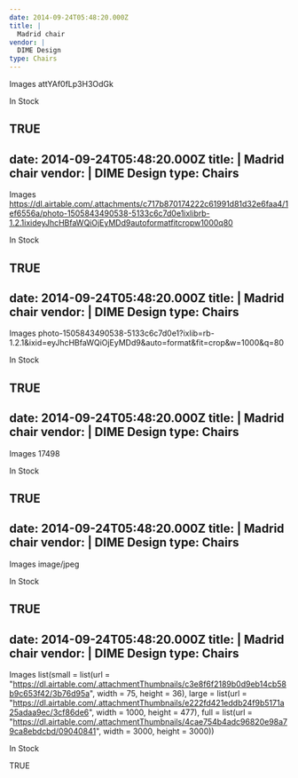 ```yaml
---
date: 2014-09-24T05:48:20.000Z
title: |
  Madrid chair
vendor: |
  DIME Design
type: Chairs
---
```


Images
attYAf0fLp3H3OdGk

In Stock

TRUE
---
date: 2014-09-24T05:48:20.000Z
title: |
  Madrid chair
vendor: |
  DIME Design
type: Chairs
---

Images
https://dl.airtable.com/.attachments/c717b870174222c61991d81d32e6faa4/1ef6556a/photo-1505843490538-5133c6c7d0e1ixlibrb-1.2.1ixideyJhcHBfaWQiOjEyMDd9autoformatfitcropw1000q80

In Stock

TRUE
---
date: 2014-09-24T05:48:20.000Z
title: |
  Madrid chair
vendor: |
  DIME Design
type: Chairs
---

Images
photo-1505843490538-5133c6c7d0e1?ixlib=rb-1.2.1&ixid=eyJhcHBfaWQiOjEyMDd9&auto=format&fit=crop&w=1000&q=80

In Stock

TRUE
---
date: 2014-09-24T05:48:20.000Z
title: |
  Madrid chair
vendor: |
  DIME Design
type: Chairs
---

Images
17498

In Stock

TRUE
---
date: 2014-09-24T05:48:20.000Z
title: |
  Madrid chair
vendor: |
  DIME Design
type: Chairs
---

Images
image/jpeg

In Stock

TRUE
---
date: 2014-09-24T05:48:20.000Z
title: |
  Madrid chair
vendor: |
  DIME Design
type: Chairs
---

Images
list(small = list(url = "https://dl.airtable.com/.attachmentThumbnails/c3e8f6f2189b0d9eb14cb58b9c653f42/3b76d95a", width = 75, height = 36), large = list(url = "https://dl.airtable.com/.attachmentThumbnails/e222fd421eddb24f9b5171a25adaa9ec/3cf86de6", width = 1000, height = 477), full = list(url = "https://dl.airtable.com/.attachmentThumbnails/4cae754b4adc96820e98a79ca8ebdcbd/09040841", width = 3000, height = 3000))

In Stock

TRUE
